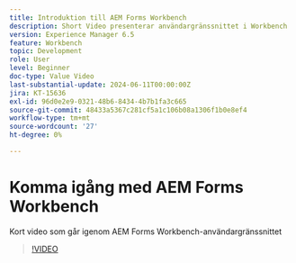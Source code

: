 ```yaml
---
title: Introduktion till AEM Forms Workbench
description: Short Video presenterar användargränssnittet i Workbench
version: Experience Manager 6.5
feature: Workbench
topic: Development
role: User
level: Beginner
doc-type: Value Video
last-substantial-update: 2024-06-11T00:00:00Z
jira: KT-15636
exl-id: 96d0e2e9-0321-48b6-8434-4b7b1fa3c665
source-git-commit: 48433a5367c281cf5a1c106b08a1306f1b0e8ef4
workflow-type: tm+mt
source-wordcount: '27'
ht-degree: 0%

---
```


# Komma igång med AEM Forms Workbench

Kort video som går igenom AEM Forms Workbench-användargränssnittet

>[!VIDEO](https://video.tv.adobe.com/v/3439804/?learn=on&captions=swe)
